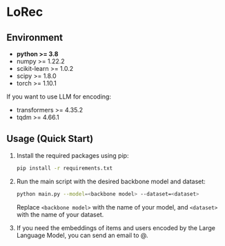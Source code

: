 # LoRec

## Environment
- **python >= 3.8**
- numpy >= 1.22.2
- scikit-learn >= 1.0.2
- scipy >= 1.8.0
- torch >= 1.10.1

If you want to use LLM for encoding:
- transformers >= 4.35.2
- tqdm  >= 4.66.1


## Usage (Quick Start)
1. Install the required packages using pip:

    ```bash
    pip install -r requirements.txt
    ```

2. Run the main script with the desired backbone model and dataset:

    ```bash
    python main.py --model=<backbone model> --dataset=<dataset>
    ```

   Replace `<backbone model>` with the name of your model, and `<dataset>` with the name of your dataset.

3. If you need the embeddings of items and users encoded by the Large Language Model, you can send an email to @.
